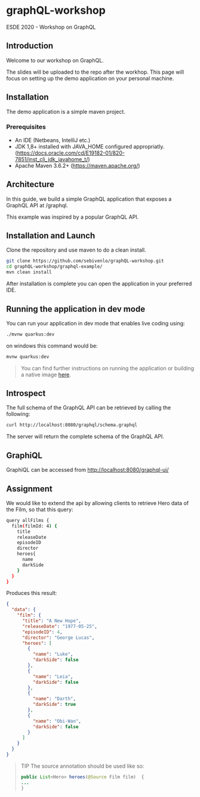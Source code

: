 # graphQL-workshop

ESDE 2020 - Workshop on GraphQL

## Introduction

Welcome to our workshop on GraphQL.

The slides will be uploaded to the repo after the workhop.
This page will focus on setting up the demo application on your personal machine.

## Installation

The demo application is a simple maven project.

### Prerequisites

* An IDE (Netbeans, IntelliJ etc.)
* JDK 1,8+ installed with JAVA_HOME configured appropriatly. (https://docs.oracle.com/cd/E19182-01/820-7851/inst_cli_jdk_javahome_t/)
* Apache Maven 3.6.2+ (https://maven.apache.org/)

## Architecture

In this guide, we build a simple GraphQL application that exposes a GraphQL API at /graphql.

This example was inspired by a popular GraphQL API.

## Installation and Launch

Clone the repository and use maven to do a clean install.

```bash
git clone https://github.com/sebivenlo/graphQL-workshop.git
cd graphQL-workshop/graphql-example/
mvn clean install
```

After installation is complete you can open the application in your preferred IDE.

## Running the application in dev mode

You can run your application in dev mode that enables live coding using:

```bash
./mvnw quarkus:dev
```

on windows this command would be:

```bash
mvnw quarkus:dev
```

> You can find further instructions on running the application or building a native image [here](https://github.com/sebivenlo/graphQL-workshop/blob/master/graphql-example/README.md).

## Introspect

The full schema of the GraphQL API can be retrieved by calling the following:

```bash
curl http://localhost:8080/graphql/schema.graphql
```

The server will return the complete schema of the GraphQL API.

## GraphiQL

GraphiQL can be accessed from <http://localhost:8080/graphql-ui/>

## Assignment

We would like to extend the api by allowing clients to retrieve Hero data of the Film, so that this query:

```bash
query allFilms {
  film(filmId: 4) {
    title
    releaseDate
    episodeID
    director
    heroes{
      name
      darkSide
    }
  }
}
```

Produces this result:

```json
{
  "data": {
    "film": {
      "title": "A New Hope",
      "releaseDate": "1977-05-25",
      "episodeID": 4,
      "director": "George Lucas",
      "heroes": [
        {
          "name": "Luke",
          "darkSide": false
        },
        {
          "name": "Leia",
          "darkSide": false
        },
        {
          "name": "Darth",
          "darkSide": true
        },
        {
          "name": "Obi-Wan",
          "darkSide": false
        }
      ]
    }
  }
}
```

>TIP The source annotation should be used like so:
>
> ```java
> public List<Hero> heroes(@Source Film film)  {
> ...
> }
>```

